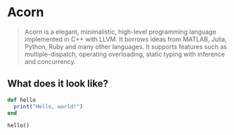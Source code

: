# Acorn

> Acorn is a elegant, minimalistic, high-level programming language implemented
> in C++ with LLVM. It borrows ideas from MATLAB, Julia, Python, Ruby and many
> other languages. It supports features such as multiple-dispatch, operating
> overloading, static typing with inference and concurrency.

## What does it look like?

```ruby
def hello
  print("Hello, world!")
end

hello()
```
